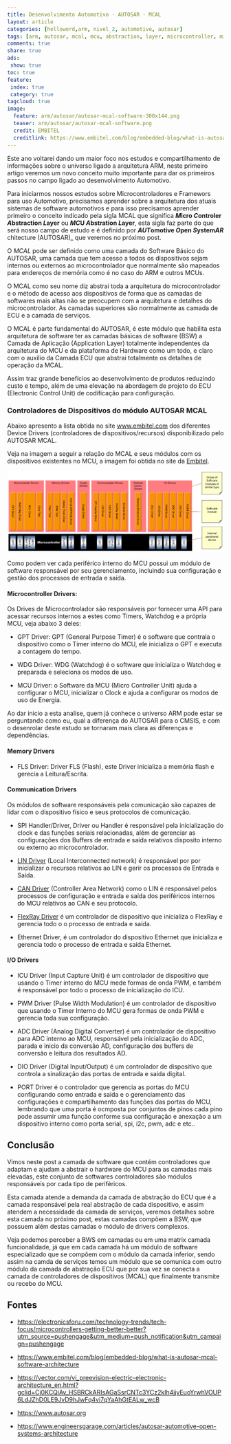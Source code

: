 ```yaml
---
title: Desenvolvimento Automotivo - AUTOSAR - MCAL
layout: article
categories: [helloword,arm, nivel_2, automotive, autosar]
tags: [arm, autosar, mcal, mcu, abstraction, layer, microcontroller, microcontrolador, abstração, camada, ecu]
comments: true
share: true
ads:
 show: true
toc: true
feature:
 index: true
 category: true
tagcloud: true
image:
  feature: arm/autosar/autosar-mcal-software-300x144.png
  teaser: arm/autosar/autosar-mcal-software.png
  credit: EMBITEL
  creditlink: https://www.embitel.com/blog/embedded-blog/what-is-autosar-mcal-software-architecture
---
```


Este ano voltarei dando um maior foco nos estudos e compartilhamento de informações sobre o universo ligado a arquitetura ARM, neste primeiro artigo veremos um novo conceito muito importante para dar os primeiros passos  no campo ligado ao desenvolvimento Automotivo.

<!--more-->

Para iniciarmos nossos estudos sobre Microcontroladores e Framewors para uso Automotivo, precisamos aprender sobre a arquitetura dos atuais sistemas de software automotivos e para isso precisamos aprender primeiro o conceito indicado pela sigla MCAL que significa __*M*icro *C*ontroler *A*bstraction *L*ayer__ ou __*MC*U *A*bstration *L*ayer__, esta sigla faz parte do que será nosso campo de estudo e é definido por __*AUT*omotive *O*pen *S*ystem*AR*__ chitecture (AUTOSAR)_ que veremos no próximo post.

O *MCAL* pode ser definido como uma camada do Software Básico do AUTOSAR, uma camada que tem acesso a todos os dispositivos sejam internos ou externos ao microcontrolador que normalmente são mapeados para endereços de memória como é no caso do ARM e outros MCUs.

O MCAL como seu nome diz abstrai toda a arquitetura do microcontrolador e o método de acesso aos dispositivos de forma que as camadas de softwares mais altas não se preocupem com a arquitetura e detalhes do microcontrolador. As camadas superiores são normalmente as camada de ECU e a camada de serviços.

O MCAL é parte fundamental do AUTOSAR, é este módulo que habilita esta arquitetura de software ter as camadas básicas de software (BSW) a Camada de Aplicação (Application Layer) totalmente independentes da arquitetura do MCU e da plataforma de Hardware como um todo, e claro com o auxilio da Camada ECU que abstrai totalmente os detalhes de operação da MCAL.

Assim traz grande benefícios ao desenvolvimento de produtos reduzindo custo e tempo, além de uma elevação na abordagem de projeto do ECU (Electronic Control Unit) de codificação para configuração.

### Controladores de Dispositivos do módulo AUTOSAR MCAL

Abaixo apresento a lista obtida no site www.embitel.com dos diferentes Device Drivers (controladores de dispositivos/recursos) disponibilizado pelo AUTOSAR MCAL.

Veja na imagem a seguir a relação do MCAL e seus módulos com os dispositivos existentes no MCU, a imagem foi obtida no site da [Embitel](www.embitel.com).

![Autosar MCAL Software](/images/arm/autosar/autosar-mcal-software.png)

Como podem ver cada periférico interno do MCU possui um módulo de software responsável por seu gerenciamento, incluindo sua configuração e gestão dos processos de entrada e saída.

#### Microcontroller Drivers:

Os Drives de Microcontrolador são responsáveis por fornecer uma API para acessar recursos internos a estes como Timers, Watchdog e a própria MCU, veja abaixo 3 deles:

* GPT Driver: GPT (General Purpose Timer) é o software que contrala o dispositivo como o Timer interno do MCU, ele inicializa o GPT e executa a contagem do tempo.
 
* WDG Driver: WDG (Watchdog) é o software que inicializa o Watchdog e preparada e seleciona os modos de uso.
 
* MCU Driver: o Software da MCU (Micro Controller Unit)  ajuda a configurar o MCU, inicializar o Clock e ajuda a configurar os modos de uso de Energia.
  
Ao dar inicio a esta analise, quem já conhece o universo ARM pode estar se perguntando como eu, qual a diferença do AUTOSAR para o CMSIS, e com o desenrolar deste estudo se tornaram mais clara as diferenças e dependências.
 
#### Memory Drivers

* FLS Driver: Driver FLS (Flash), este Driver inicializa a memória flash e gerecia a Leitura/Escrita.
 
#### Communication Drivers

Os módulos de software responsáveis pela comunicação são capazes de lidar com o dispositivo físico e seus protocolos de comunicação.

* SPI Handler/Driver, Driver ou Handler é responsável pela inicialização do clock e das funções seriais relacionadas, além de gerenciar as configurações dos Buffers de entrada e saída relativos disposito interno ou externo ao microcontrolador.
 
* [LIN Driver](/autosar/mcal/lin) (Local Interconnected network) é responsável por por inicializar o recursos relativos ao LIN e gerir os processos de Entrada e Saída.

* [CAN Driver](/autosar/mcal/can) (Controller Area Network) como o LIN é responsável pelos processos de configuração e entrada e saída dos periféricos internos do MCU relativos ao CAN e seu protocolo.
 
* [FlexRay Driver](/autosar/mcal/flexray) é um controlador de dispositivo que inicializa o FlexRay e gerencia todo o o processo de entrada e saída.

* Ethernet Driver, é um controlador do dispositivo Ethernet que inicializa e gerencia todo o processo de entrada e saída Ethernet.
 
#### I/O Drivers

* ICU Driver (Input Capture Unit) é um controlador de dispositivo que usando o Timer interno do MCU mede formas de onda PWM, e também é responsável por todo o processo de inicialização do ICU.
 
* PWM Driver (Pulse Width Modulation) é um controlador de dispositivo que usando o Timer Interno do MCU gera formas de onda PWM e gerencia toda sua configuração.
 
* ADC Driver (Analog Digital Converter) é um controlador de dispositivo para ADC interno ao MCU, responsável pela inicialização do ADC, parada e inicio da conversão AD, configuração dos buffers de conversão e leitura dos resultados AD.
 
* DIO Driver (Digital Input/Output) é um controlador de dispositivo que controla a sinalização das portas de entrada e saída digital.
 
* PORT Driver é o controlador que gerencia as portas do MCU configurando como entrada e saida e o gerenciamento das configurações e compartilhamento das funções das portas do MCU, lembrando que uma porta é ocmposta por conjuntos de pinos cada pino pode assumir uma função conforme sua configuração e anexação a um dispositivo interno como porta serial, spi, i2c, pwm, adc e etc..
 
## Conclusão

Vimos neste post a camada de software que contém controladores que adaptam e ajudam a abstrair o hardware do MCU para as camadas mais elevadas, este conjunto de softwares controladores são módulos responsáveis por cada tipo de periféricos. 

Esta camada atende a demanda da camada de abstração do ECU que é a camada responsável pela real abstração de cada dispositivo,  e assim atendem a necessidade da camada de serviços, veremos detalhes sobre esta camada no próximo post, estas camadas compõem a BSW, que possuem além destas camadas o módulo de drivers complexos.

Veja podemos perceber a BWS em camadas ou em uma matrix camada funcionalidade, já que em cada camada há um módulo de software especializado que se compõem com o módulo da camada inferior, sendo assim na camda de serviços temos um módulo que se comunica com outro módulo da camada de abstração ECU que por sua vez se conecta a camada de controladores de dispositivos (MCAL) que finalmente transmite ou recebo do MCU.


## Fontes

* https://electronicsforu.com/technology-trends/tech-focus/microcontrollers-getting-better-better?utm_source=pushengage&utm_medium=push_notification&utm_campaign=pushengage

* https://www.embitel.com/blog/embedded-blog/what-is-autosar-mcal-software-architecture

* https://vector.com/vi_preevision-electric-electronic-architecture_en.html?gclid=Cj0KCQiAv_HSBRCkARIsAGaSsrCNTc3YCz2klh4jjvEuoYrwhVOUP6LdJZhD0LE9JvD9hJwFq4vi7qYaAhGtEALw_wcB

* https://www.autosar.org

* https://www.engineersgarage.com/articles/autosar-automotive-open-systems-architecture